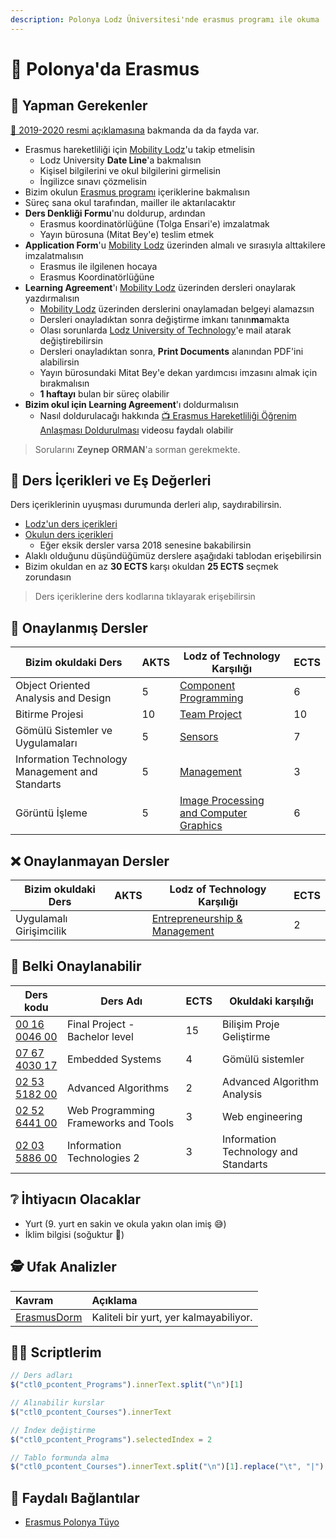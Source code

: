 ```yaml
---
description: Polonya Lodz Üniversitesi'nde erasmus programı ile okuma
---
```


# 🛫 Polonya'da Erasmus

## 👣‍ Yapman Gerekenler

[📃 2019-2020 resmi açıklamasına](../res/2019-2020-erasmus-izlenecek-yollar.pdf) bakmanda da da fayda var.

- Erasmus hareketliliği için [Mobility Lodz](https://mobility.p.lodz.pl/in/)'u takip etmelisin
  - Lodz University **Date Line**'a bakmalısın
  - Kişisel bilgilerini ve okul bilgilerini girmelisin
  - İngilizce sınavı çözmelisin
- Bizim okulun [Erasmus programı](https://muhendislik.istanbulc.edu.tr/tr/content/ogrenci/erasmus-programi) içeriklerine bakmalısın
- Süreç sana okul tarafından, mailler ile aktarılacaktır
- **Ders Denkliği Formu**'nu doldurup, ardından
  - Erasmus koordinatörlüğüne (Tolga Ensari'e) imzalatmak
  - Yayın bürosuna (Mitat Bey'e) teslim etmek
- **Application Form**'u [Mobility Lodz](https://mobility.p.lodz.pl/in/) üzerinden almalı ve sırasıyla alttakilere imzalatmalısın
  - Erasmus ile ilgilenen hocaya
  - Erasmus Koordinatörlüğüne
- **Learning Agreement**'ı [Mobility Lodz](https://mobility.p.lodz.pl/in/) üzerinden dersleri onaylarak yazdırmalısın
  - [Mobility Lodz](https://mobility.p.lodz.pl/in/) üzerinden derslerini onaylamadan belgeyi alamazsın
  - Dersleri onayladıktan sonra değiştirme imkanı tanın**ma**makta
  - Olası sorunlarda [Lodz University of Technology](mailto:sao@info.p.lodz.pl)'e mail atarak değiştirebilirsin
  - Dersleri onayladıktan sonra, **Print Documents** alanından PDF'ini alabilirsin
  - Yayın bürosundaki Mitat Bey'e dekan yardımcısı imzasını almak için bırakmalısın
  - **1 haftayı** bulan bir süreç olabilir
- **Bizim okul için Learning Agreement**'ı doldurmalısın
  - Nasıl doldurulacağı hakkında [📺 Erasmus Hareketliliği Öğrenim Anlaşması Doldurulması](https://www.youtube.com/watch?v=rm5zU0S7wzQ) videosu faydalı olabilir


> Sorularını **Zeynep ORMAN**'a sorman gerekmekte.

## 📙 Ders İçerikleri ve Eş Değerleri

Ders içeriklerinin uyuşması durumunda derleri alıp, saydırabilirsin.

- [Lodz'un ders içerikleri](https://programy.p.lodz.pl/ectslabel-web/?s=glowna&l=en)
- [Okulun ders içerikleri](https://ebs.istanbulc.edu.tr/home/dersprogram?id=1092&yil=2019)
  - Eğer eksik dersler varsa 2018 senesine bakabilirsin
- Alaklı olduğunu düşündüğümüz derslere aşağıdaki tablodan erişebilirsin
- Bizim okuldan en az **30 ECTS** karşı okuldan **25 ECTS** seçmek zorundasın

> Ders içeriklerine ders kodlarına tıklayarak erişebilirsin

## 💫 Onaylanmış Dersler

| Bizim okuldaki Ders                             | AKTS | Lodz of Technology Karşılığı                                                                                                                                                                      | ECTS |
| ----------------------------------------------- | ---- | ------------------------------------------------------------------------------------------------------------------------------------------------------------------------------------------------- | ---- |
| Object Oriented Analysis and Design             | 5    | [Component Programming](https://programy.p.lodz.pl/ectslabel-web/przedmiot_3.jsp?l=en&idPrzedmiotu=165810&pkId=1233&s=4&j=0&w=Information%20Technology&v=3)                                       | 6    |
| Bitirme Projesi                                 | 10   | [Team Project](https://programy.p.lodz.pl/ectslabel-web/przedmiot_3.jsp?l=en&idPrzedmiotu=169635&pkId=1230&s=4&j=0&w=Computer%20Science&v=3)                                                      | 10   |
| Gömülü Sistemler ve Uygulamaları                | 5    | [Sensors](https://programy.p.lodz.pl/ectslabel-web/przedmiot_3.jsp?l=en&idPrzedmiotu=168886&pkId=1155&s=4&j=0&w=Biomedical%20Engineering&v=3)                                                     | 7    |
| Information Technology Management and Standarts | 5    | [Management](https://stare-programy.p.lodz.pl/przedmiot.jsp?l=en&idPrzedmiotu=144797&s=2&j=0&w=CKM)                                                                                               | 3    |
| Görüntü İşleme                                  | 5    | [Image Processing and Computer Graphics](https://programy.p.lodz.pl/ectslabel-web/przedmiot_3.jsp?l=en&idPrzedmiotu=169963&pkId=1229&s=4&j=0&w=Biomedical%20Engineering%20and%20Technologies&v=3) | 6    |

## ❌ Onaylanmayan Dersler

| Bizim okuldaki Ders     | AKTS | Lodz of Technology Karşılığı                                                                                                                                                   | ECTS |
| ----------------------- | ---- | ------------------------------------------------------------------------------------------------------------------------------------------------------------------------------ | ---- |
| Uygulamalı Girişimcilik |      | [Entrepreneurship & Management](https://programy.p.lodz.pl/ectslabel-web/przedmiot_3.jsp?l=pl&idPrzedmiotu=170896&pkId=1227&s=2&j=0&w=advanced%20mechanical%20engineering&v=3) | 2    |  |

## 🤔 Belki Onaylanabilir

| Ders kodu                                                                                                                                                                           | Ders Adı                             | ECTS | Okuldaki karşılığı                   |
| ----------------------------------------------------------------------------------------------------------------------------------------------------------------------------------- | ------------------------------------ | ---- | ------------------------------------ |
| [00 16 0046 00](https://programy.p.lodz.pl/ectslabel-web/przedmiot_3.jsp?l=en&idPrzedmiotu=170838&pkId=1230&s=7&j=0&w=Computer%20Science&v=3)                                       | Final Project - Bachelor level       | 15   | Bilişim Proje Geliştirme             |
| [07 67 4030 17](https://programy.p.lodz.pl/ectslabel-web/przedmiot_3.jsp?l=pl&idPrzedmiotu=165816&pkId=1233&s=4&j=0&w=information%20technology&v=3)                                 | Embedded Systems                     | 4    | Gömülü sistemler                     |
| [02 53 5182 00](https://programy.p.lodz.pl/ectslabel-web/przedmiot_3.jsp?l=en&idPrzedmiotu=171235&pkId=1326&s=2&t=1&j=0&w=Computer%20Science%20and%20Information%20Technology_2019) | Advanced Algorithms                  | 2    | Advanced Algorithm Analysis          |
| [02 52 6441 00](https://programy.p.lodz.pl/ectslabel-web/przedmiot_3.jsp?l=en&idPrzedmiotu=171226&pkId=1326&s=2&t=1&j=0&w=Computer%20Science%20and%20Information%20Technology_2019) | Web Programming Frameworks and Tools | 3    | Web engineering                      |
| [02 03 5886 00](https://programy.p.lodz.pl/ectslabel-web/przedmiot_3.jsp?l=pl&idPrzedmiotu=169704&pkId=1231&s=2&j=0&w=electronic%20and%20telecommunication%20engineering&v=3)       | Information Technologies 2           | 3    | Information Technology and Standarts |

## ❔ İhtiyacın Olacaklar

- Yurt (9. yurt en sakin ve okula yakın olan imiş 😅)
- İklim bilgisi (soğuktur 🍃)

## 🕵️‍ Ufak Analizler

| Kavram                                    | Açıklama                               |
| :---------------------------------------- | :------------------------------------- |
| [ErasmusDorm](http://erasmusdorm.com/en/) | Kaliteli bir yurt, yer kalmayabiliyor. |

## 👨‍💻 Scriptlerim

```js
// Ders adları
$("ctl0_pcontent_Programs").innerText.split("\n")[1]

// Alınabilir kurslar
$("ctl0_pcontent_Courses").innerText

// İndex değiştirme
$("ctl0_pcontent_Programs").selectedIndex = 2

// Tablo formunda alma
$("ctl0_pcontent_Courses").innerText.split("\n")[1].replace("\t", "|").replace("	", "|").replace("	", "|").replace("	", "|")
```


## 🔗 Faydalı Bağlantılar

- [Erasmus Polonya Tüyo](http://www.polonyam.com/erasmus-polonya-tuyo/)




